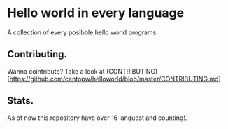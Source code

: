 # Hello world in every language

A collection of every posibble hello world programs

## Contributing.

Wanna cointribute? 
Take a look at (CONTRIBUTING)[https://github.com/centopw/helloworld/blob/master/CONTRIBUTING.md]

## Stats.

As of now this repository have over 16 languest and counting!.